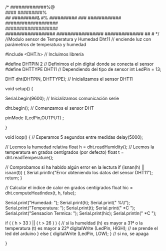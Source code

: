 /*
          #############%@    
          ####   #########%  
          ##       #########&
          #%       ##########
          ###    ############
          ###################     
          ###################    
           ##################
            #################
               ##############
                           ##
                            #
*/  
//Modulo sensor de Temperatura y Humedad Dht11
// enciende luz con parámetros de temperatura y humedad



#include <DHT.h> // Incluimos librería
 

#define DHTPIN 2 // Definimos el pin digital donde se conecta el sensor
#define DHTTYPE DHT11 // Dependiendo del tipo de sensor
int LedPin = 13;

DHT dht(DHTPIN, DHTTYPE); // Inicializamos el sensor DHT11
 
void setup() {
  
  Serial.begin(9600); // Inicializamos comunicación serie
 
 
  dht.begin();  // Comenzamos el sensor DHT

  pinMode (LedPin,OUTPUT) ;
 
}
 
void loop() {
    // Esperamos 5 segundos entre medidas
  delay(5000);
 
  // Leemos la humedad relativa
  float h = dht.readHumidity();
  // Leemos la temperatura en grados centígrados (por defecto)
  float t = dht.readTemperature();
  

 
  // Comprobamos si ha habido algún error en la lectura
  if (isnan(h) || isnan(t)) {
    Serial.println("Error obteniendo los datos del sensor DHT11");
    return;
  }
 
 
  // Calcular el índice de calor en grados centígrados
  float hic = dht.computeHeatIndex(t, h, false);
 
  Serial.print("Humedad: ");
  Serial.print(h);
  Serial.print(" %\t");
  Serial.print("Temperatura: ");
  Serial.print(t);
  Serial.print(" *C ");
  Serial.print("Sensacion Termica: ");
  Serial.print(hic);
  Serial.println(" *C ");

  if ( ( h > 33 ) || ( t > 26 ) ) { // si la humeldad (h) es mayor a 31ª o la temperatura (t) es mayor a 22ª 
    digitalWrite (LedPin, HIGH); // se prende el led del arduino
   }
    else {
    digitalWrite (LedPin, LOW);  } // si no, se apaga

}
